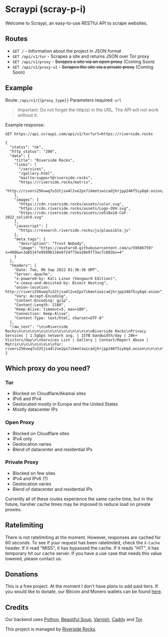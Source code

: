 # Scraypi (scray-p-i)

Welcome to Scraypi, an easy-to-use RESTful API to scrape websites.

## Routes

* `GET /` - Information about the project in JSON format
* `GET /api/v1/tor` - Scrapes a site and returns JSON over Tor proxy
* `GET /api/v1/proxy` - ~~Scrapes a site via an open proxy~~ (Coming Soon)
* `GET /api/v1/proxy-v2` - ~~Scrapes the site via a private proxy~~ (Coming Soon)

## Example

Route: `/api/v1/{{proxy_type}}`
Parameters required: `url`

> Important: Do not forget the http(s) in the URL. The API will not work without it.

Example response:

`GET https://api.scraypi.com/api/v1/tor?url=https://riverside.rocks`

```
{
  "status": "ok",
  "http_status": "200",
  "data": {
    "title": "Riverside Rocks",
    "links": [
      "/services",
      "/gallery.html",
      "mailto:support@riverside.rocks",
      "https://riverside.rocks/matrix",
      "http://rivers256vwq7u32tjsa4l2ve2px7ikmotzwicadjhrjpp246f5iy6qd.onion/"
    ],
    "images": [
      "https://cdn.riverside.rocks/assets/color.svg",
      "https://cdn.riverside.rocks/assets/Logo-OVH.svg",
      "https://cdn.riverside.rocks/assets/ce518a18-CoF-2022_solid+O.svg"
    ],
    "javascript": [
      "https://research.riverside.rocks/js/plausible.js"
    ],
    "meta_tags": {
      "description": "Trust Nobody",
      "image": "https://avatars0.githubusercontent.com/u/59586759?s=460&u=3a65147e9589b116e6724773ea10e9773ac7c682&v=4"
    }
  },
  "headers": [
    "Date: Tue, 06 Sep 2022 01:36:36 GMT",
    "Server: Apache",
    "x-powered-by: Kali Linux (Vangaurd Edition)",
    "x-cease-and-desisted-by: Bisect Hosting",
    "onion-location: http://rivers256vwq7u32tjsa4l2ve2px7ikmotzwicadjhrjpp246f5iy6qd.onion",
    "Vary: Accept-Encoding",
    "Content-Encoding: gzip",
    "Content-Length: 2160",
    "Keep-Alive: timeout=5, max=100",
    "Connection: Keep-Alive",
    "Content-Type: text/html; charset=UTF-8"
  ],
  "raw_text": "\n\nRiverside Rocks\n\n\n\n\n\n\n\n\n\n\n\n\n\n\n\n\nRiverside Rocks\nPrivacy Services | 1.5gbps network avg. | 15TB bandwidth/day | 20k+ Visitors/day\n\nServices List | Gallery | Contact/Report Abuse | Matrix\n\n\n\n\n\n\n\nTor: rivers256vwq7u32tjsa4l2ve2px7ikmotzwicadjhrjpp246f5iy6qd.onion\n\n\n\n\n\n\n\n\n"
}
```

## Which proxy do you need?

### Tor
* Blocked on Cloudflare/Akamai sites
* IPv6 and IPv4
* Geolocated mostly in Europe and the United States
* Mostly datacenter IPs

### Open Proxy
* Blocked on Cloudflare sites
* IPv4 only
* Geolocation varies
* Blend of datacenter and residential IPs

### Private Proxy
* Blocked on few sites
* IPv4 and IPv6 (?)
* Geolocation varies
* Blend of datacenter and residential IPs

Currently all of these routes experience the same cache time, but in the future, harsher cache
times may be imposed to reduce load on private proxies.

## Ratelimiting

There is not ratelimiting at the moment. However, responses are cached for 60 seconds. To see if your request has been ratelimited, check the `X-Cache` header. If it read "MISS", it has bypassed the cache. If it reads "HIT", it has temporary hit our cache server. If you have a use case that needs this value lowered, please contact us.

## Donations

This is a free project. At the moment I don't have plans to add paid tiers. If you would like to donate, our Bitcoin and Monero wallets can be found [here](https://riverside.rocks/services).

## Credits

Our backend uses [Python](https://python.org), [Beautiful Soup](https://beautiful-soup-4.readthedocs.io/en/latest/), [Varnish](https://varnish-cache.org/), [Caddy](https://caddyserver.com) and [Tor](https://www.torproject.org).

This project is managed by [Riverside Rocks](https://riverside.rocks).